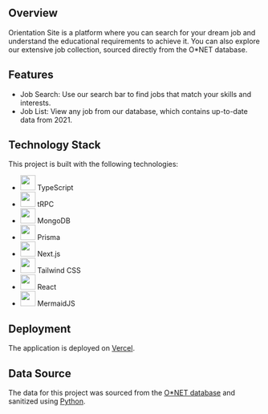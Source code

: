 
## Overview

Orientation Site is a platform where you can search for your dream job and understand the educational requirements to achieve it. You can also explore our extensive job collection, sourced directly from the O*NET database.

## Features

- Job Search: Use our search bar to find jobs that match your skills and interests.
- Job List: View any job from our database, which contains up-to-date data from 2021.

## Technology Stack

This project is built with the following technologies:

- <img src="https://www.typescriptlang.org/favicon-32x32.png" width="30" height="30"> TypeScript
- <img src="https://trpc.io/img/logo.svg" width="30" height="30"> tRPC
- <img src="https://www.mongodb.com/favicon.ico" width="30" height="30"> MongoDB
- <img src="https://www.prisma.io/images/favicon-32x32.png" width="30" height="30"> Prisma
- <img src="https://nextjs.org/static/favicon/favicon-32x32.png" width="30" height="30"> Next.js
- <img src="https://tailwindcss.com/favicons/favicon-32x32.png?v=3" width="30" height="30"> Tailwind CSS
- <img src="https://reactjs.org/favicon.ico" width="30" height="30"> React
- <img src="https://mermaid.js.org/favicon.ico" width="30" height="30"> MermaidJS

## Deployment

The application is deployed on [Vercel](https://vercel.com/).

## Data Source

The data for this project was sourced from the [O*NET database](https://www.onetcenter.org/dictionary/28.2/excel/education_training_experience.html) and sanitized using [Python](python-data-getter/).
